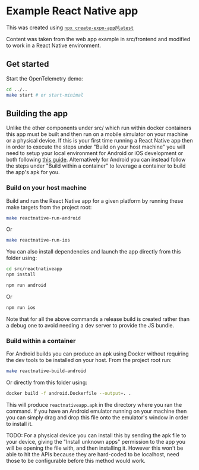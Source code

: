 # Example React Native app

This was created using [`npx create-expo-app@latest`](https://reactnative.dev/docs/environment-setup#start-a-new-react-native-project-with-expo)

Content was taken from the web app example in src/frontend and modified to work
in a React Native environment.

## Get started

Start the OpenTelemetry demo:

```bash
cd ../..
make start # or start-minimal
```

## Building the app

Unlike the other components under src/ which run within docker containers this
app must be built and then run on a mobile simulator on your machine or a physical
device. If this is your first time running a React Native app then in order to
execute the steps under "Build on your host machine" you will need to setup your
local environment for Android or iOS development or both following
[this guide](https://reactnative.dev/docs/set-up-your-environment). Alternatively
for Android you can instead follow the steps under "Build within a container" to
leverage a container to build the app's apk for you.

### Build on your host machine

Build and run the React Native app for a given platform by running these make targets
from the project root:

```bash
make reactnative-run-android
```

Or

```bash
make reactnative-run-ios
```

You can also install dependencies and launch the app directly from this folder using:

```bash
cd src/reactnativeapp
npm install
```

```bash
npm run android
```

Or

```bash
npm run ios
```

Note that for all the above commands a release build is created rather than a debug
one to avoid needing a dev server to provide the JS bundle.

### Build within a container

For Android builds you can produce an apk using Docker without requiring the dev
tools to be installed on your host. From the project root run:

```bash
make reactnative-build-android
```

Or directly from this folder using:

```bash
docker build -f android.Dockerfile --output=. .
```

This will produce `reactnativeapp.apk` in the directory where you ran the command.
If you have an Android emulator running on your machine then you can simply drag
and drop this file onto the emulator's window in order to install it.

TODO: For a physical device you can install this by sending the apk file to your
device, giving the "Install unknown apps" permission to the app you will be opening
the file with, and then installing it. However this won't be able to hit the APIs
because they are hard-coded to be localhost, need those to be configurable before
this method would work.
